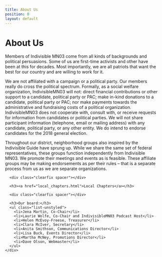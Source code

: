 ```yaml
---
title: About Us
position: 0
layout: default
---
```


<div class="container">
  <div class="clearfix spacer"></div>
  <h1>About Us</h1>
  <div class="row">
    <div class="col-9">
      <p>Members of Indivisible MN03 come from all kinds of backgrounds and political persuasions. Some of us are first-time activists and other have been at this for decades. Most importantly, we are all patriots that want the best for our country and are willing to work for it.</p>
      <p>We are not affiliated with a campaign or a political party. Our members really do cross the political spectrum. Formally, as a social welfare organization, IndivisibleMN03 will not: direct financial contributions or other support to a candidate, political party or PAC; make in-kind donations to a candidate, political party or PAC; nor make payments towards the administrative and fundraising costs of a political organization. IndivisibleMN03 does not cooperate with, consult with, or receive requests for information from candidates or political parties. We will not share participant information (telephone, email or mailing address) with any candidate, political party, or any other entity. We do intend to endorse candidates for the 2018 general election.</p>
      <p>Throughout our district, neighborhood groups also inspired by the Indivisible Guide have sprung up. While we share the same set of federal representatives, these groups function independently from Indivisible MN03. We promote their meetings and events as is feasible. These affiliate groups may be making endorsements as per their rules – that is a separate process from us as we are separate organizations.</p>

      <div class="clearfix spacer"></div>

      <h3><a href="local_chapters.html">Local Chapters</a></h3>

      <div class="clearfix spacer"></div>

      <h3>Our board:</h3>
      <ul class="list-unstyled">
        <li>Jena Martin, Co-Chair</li>
        <li>Laurie Wolfe, Co-Chair and IndivisibleMN03 Podcast Host</li>
        <li>Helen McEvoy-Freese, Treasurer</li>
        <li>Clara McIver, Secretary</li>
        <li>Anita Smithson, Communications Director</li>
        <li>Lisa Buck, Events Director</li>
        <li>Martha McNey, Promotions Director</li>
        <li>Dave Olson, Webmaster</li>
      </ul>
    </div>
  </div>
  <div class="clearfix spacer"></div>
</div>
